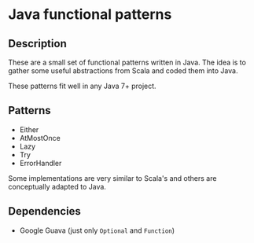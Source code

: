 # Java functional patterns

## Description

These are a small set of functional patterns written in Java. The idea is to gather some useful abstractions 
from Scala and coded them into Java. 

These patterns fit well in any Java 7+ project.

## Patterns

- Either
- AtMostOnce
- Lazy
- Try
- ErrorHandler

Some implementations are very similar to Scala's and others are conceptually adapted to Java.

## Dependencies

- Google Guava (just only `Optional` and `Function`)
